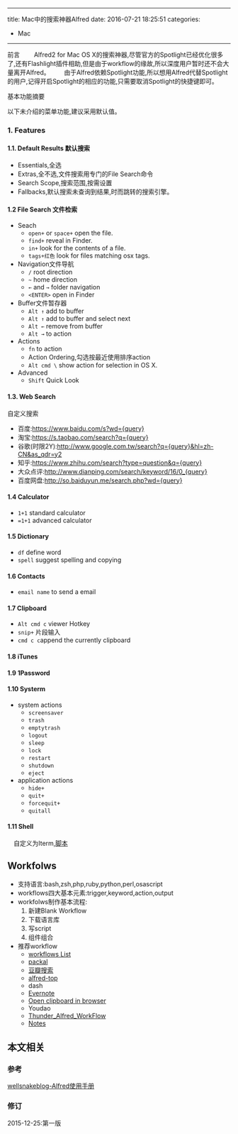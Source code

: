 ----
title: Mac中的搜索神器Alfred
date: 2016-07-21 18:25:51
categories:
- Mac
----
前言
&emsp;&emsp;Alfred2 for Mac OS X的搜索神器,尽管官方的Spotlight已经优化很多了,还有Flashlight插件相助,但是由于workflow的缘故,所以深度用户暂时还不会大量离开Alfred。
&emsp;&emsp;由于Alfred依赖Spotlight功能,所以想用Alfred代替Spotlight的用户,记得开启Spotlight的相应的功能,只需要取消Spotlight的快捷键即可。

基本功能摘要

以下未介绍的菜单功能,建议采用默认值。

### 1. Features

#### 1.1. Default Results 默认搜索

- Essentials,全选
- Extras,全不选,文件搜索用专门的File Search命令
- Search Scope,搜索范围,按需设置
- Fallbacks,默认搜索未查询到结果,时而跳转的搜索引擎。

#### 1.2 File Search 文件检索

- Seach
    - `open+` or `space+` open the file.
    - `find+` reveal in Finder.
    - `in+` look for the contents of a file.
    - `tags+红色` look for files matching osx tags.
- Navigation文件导航
    - `/` root direction
    - `~` home direction
    - `←` and `→` folder navigation
    - `<ENTER>` open in Finder
- Buffer文件暂存器
    - `Alt ↑` add to buffer
    - `Alt ↑` add to buffer and select next
    - `Alt ←` remove from buffer
    - `Alt →` to action
- Actions
    - `fn` to action
    - Action Ordering,勾选按最近使用排序action
    - `Alt cmd \` show action for selection in OS X.
- Advanced
    - `Shift` Quick Look
    
#### 1.3. Web Search
自定义搜索

- 百度:https://www.baidu.com/s?wd={query}
- 淘宝:https://s.taobao.com/search?q={query}
- 谷歌(时限2Y):http://www.google.com.tw/search?q={query}&hl=zh-CN&as_qdr=y2
- 知乎:https://www.zhihu.com/search?type=question&q={query}
- 大众点评:http://www.dianping.com/search/keyword/16/0_{query}
- 百度网盘:http://so.baiduyun.me/search.php?wd={query}

#### 1.4 Calculator

- `1+1` standard calculator
- `=1+1` advanced calculator


#### 1.5 Dictionary

- `df` define word
- `spell` suggest spelling and copying

#### 1.6 Contacts

- `email name` to send a email

#### 1.7 Clipboard

- `Alt cmd c` viewer Hotkey
- `snip+` 片段输入
- `cmd c c`append the currently clipboard
 
#### 1.8 iTunes

#### 1.9 1Password

#### 1.10 Systerm
- system actions
    - `screensaver`
    - `trash`
    - `emptytrash`
    - `logout`
    - `sleep`
    - `lock`
    - `restart`
    - `shutdown`
    - `eject`
- application actions
    - `hide+`
    - `quit+`
    - `forcequit+`
    - `quitall`

#### 1.11 Shell
&emsp;自定义为Iterm,[脚本](https://github.com/stuartcryan/custom-iterm-applescripts-for-alfred/blob/master/custom_iterm_script_iterm_2.1.1.applescript)

Workfolws
----

- 支持语言:bash,zsh,php,ruby,python,perl,osascript
- workflows四大基本元素:trigger,keyword,action,output
- workfolws制作基本流程:
    1. 新建Blank Workflow
    2. 下载语言库
    3. 写script
    4. 组件组合
- 推荐workflow
    - [workflows List](http://www.alfredworkflow.com)
    - [packal](http://www.packal.org)
    - [豆瓣搜索](http://lucifr.com/2013/03/14/douban-workflow-for-alfred-v2/)
    - [alfred-top](http://github.com/pstadler/alfred-top)
    - dash
    - [Evernote](http://www.packal.org/workflow/evernote)
    - [Open clipboard in browser](http://www.somebits.com/weblog/)
    - Youdao
    - [Thunder_Alfred_WorkFlow](https://github.com/qiaoxueshi/Thunder_Alfred_WorkFlow/)
    - [Notes](http://www.packal.org/workflow/notes)

## 本文相关
### 参考
[wellsnakeblog-Alfred使用手册](http://wellsnake.com/jekyll/update/2014/08/16/001/)
### 修订
2015-12-25:第一版

